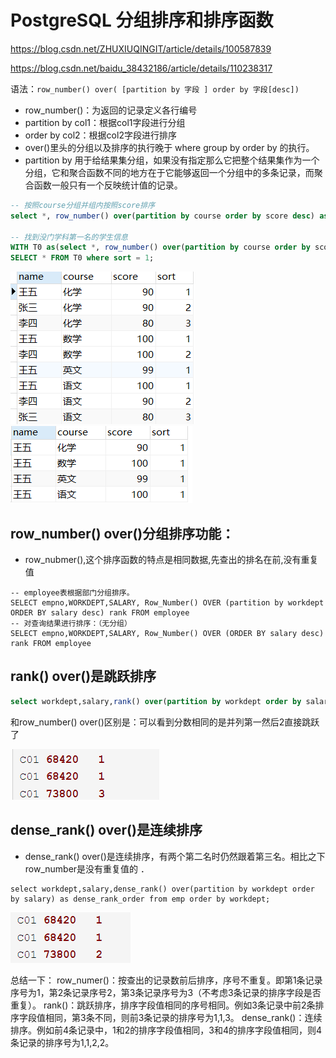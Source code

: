 

# PostgreSQL 分组排序和排序函数

https://blog.csdn.net/ZHUXIUQINGIT/article/details/100587839

https://blog.csdn.net/baidu_38432186/article/details/110238317

语法：`row_number() over( [partition by 字段 ] order by 字段[desc])`

- row_number()：为返回的记录定义各行编号
- partition by col1：根据col1字段进行分组
- order by col2：根据col2字段进行排序
- over()里头的分组以及排序的执行晚于 where group by order by 的执行。
- partition by 用于给结果集分组，如果没有指定那么它把整个结果集作为一个分组，它和聚合函数不同的地方在于它能够返回一个分组中的多条记录，而聚合函数一般只有一个反映统计值的记录。

```sql
-- 按照course分组并组内按照score排序
select *, row_number() over(partition by course order by score desc) as sort from t_student;

-- 找到没门学科第一名的学生信息
WITH T0 as(select *, row_number() over(partition by course order by score desc) as sort from t_student)
SELECT * FROM T0 where sort = 1;

```

![image-20220616001343943](../检索/imgs/image-20220616001343943.png) ![image-20220616001424626](../检索/imgs/image-20220616001424626.png)

## row_number() over()分组排序功能：

- row_nubmer(),这个排序函数的特点是相同数据,先查出的排名在前,没有重复值

```
-- employee表根据部门分组排序。
SELECT empno,WORKDEPT,SALARY, Row_Number() OVER (partition by workdept ORDER BY salary desc) rank FROM employee 
-- 对查询结果进行排序：（无分组）
SELECT empno,WORKDEPT,SALARY, Row_Number() OVER (ORDER BY salary desc) rank FROM employee   
```

## rank() over()是跳跃排序

```sql
select workdept,salary,rank() over(partition by workdept order by salary) as dense_rank_order from emp order by workdept;  
```

和row_number() over()区别是：可以看到分数相同的是并列第一然后2直接跳跃了

![image-20220702132549952](../检索/imgs/image-20220702132549952.png)

## dense_rank() over()是连续排序

- dense_rank() over()是连续排序，有两个第二名时仍然跟着第三名。相比之下row_number是没有重复值的 ．

```
select workdept,salary,dense_rank() over(partition by workdept order by salary) as dense_rank_order from emp order by workdept;  
```

![image-20220702132740339](../检索/imgs/image-20220702132740339.png)



总结一下：
row_numer()：按查出的记录数前后排序，序号不重复。即第1条记录序号为1，第2条记录序号2，第3条记录序号为3（不考虑3条记录的排序字段是否重复）。
rank()：跳跃排序，排序字段值相同的序号相同。例如3条记录中前2条排序字段值相同，第3条不同，则前3条记录的排序号为1,1,3。
dense_rank()：连续排序。例如前4条记录中，1和2的排序字段值相同，3和4的排序字段值相同，则4条记录的排序号为1,1,2,2。

